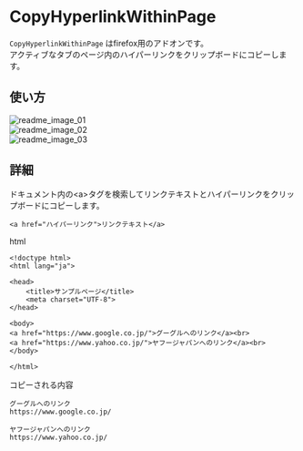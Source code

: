 # CopyHyperlinkWithinPage
`CopyHyperlinkWithinPage` はfirefox用のアドオンです。  
アクティブなタブのページ内のハイパーリンクをクリップボードにコピーします。  

## 使い方
![readme_image_01](https://github.com/user-attachments/assets/636d99e2-0315-4fc1-9414-5056af66c2c9)  
![readme_image_02](https://github.com/user-attachments/assets/668c4641-22d9-4ab8-980c-82efbd39aa4f)  
![readme_image_03](https://github.com/user-attachments/assets/37df916d-8974-4454-ac65-5bb3543d9c8a)  

## 詳細
ドキュメント内の&lt;a&gt;タグを検索してリンクテキストとハイパーリンクをクリップボードにコピーします。  
```
<a href="ハイパーリンク">リンクテキスト</a>  
```

html
```
<!doctype html>
<html lang="ja">

<head>
    <title>サンプルページ</title>
    <meta charset="UTF-8">
</head>

<body>
<a href="https://www.google.co.jp/">グーグルへのリンク</a><br>
<a href="https://www.yahoo.co.jp/">ヤフージャパンへのリンク</a><br>
</body>

</html>
```

コピーされる内容
```
グーグルへのリンク
https://www.google.co.jp/

ヤフージャパンへのリンク
https://www.yahoo.co.jp/
```
